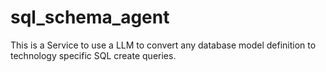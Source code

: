 # sql_schema_agent
This is a Service to use a LLM to convert any database model definition to technology specific SQL create queries.
